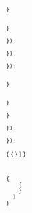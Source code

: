 



```ts

}


}
```


```ts
});

});

});
```


```ts

}


}

}

});

});
```




{
    {
    }
  ]
}
```


{
    {
    }
  ]
}
```






